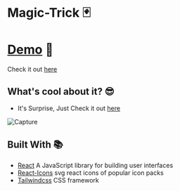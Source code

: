 # Magic-Trick 🃏

# [Demo](https://magic-trick.vercel.app/) 🚀
Check it out [here](https://magic-trick.vercel.app/)


## What's cool about it? 😎
* It's Surprise, Just Check it out [here](https://camera-shop-beige.vercel.app/)

![Capture](https://user-images.githubusercontent.com/71409259/213586937-022b30ea-9e5e-48e0-9b98-e12fac935111.PNG)

## Built With 📚
* [React](https://reactjs.org/) A JavaScript library for building user interfaces
* [React-Icons](https://react-icons.github.io/react-icons/)  svg react icons of popular icon packs
* [Tailwindcss](https://tailwindcss.com/)  CSS framework
